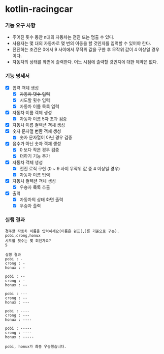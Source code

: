 # kotlin-racingcar

### 기능 요구 사항
* 주어진 횟수 동안 n대의 자동차는 전진 또는 멈출 수 있다.
* 사용자는 몇 대의 자동차로 몇 번의 이동을 할 것인지를 입력할 수 있어야 한다.
* 전진하는 조건은 0에서 9 사이에서 무작위 값을 구한 후 무작위 값이 4 이상일 경우이다.
* 자동차의 상태를 화면에 출력한다. 어느 시점에 출력할 것인지에 대한 제약은 없다.

### 기능 명세서
- [X] 입력 객체 생성
  - [X] ~~자동차 댓수 입력~~
  - [X] 시도할 횟수 입력
  - [X] 자동차 이름 목록 입력
- [X] 자동차 이름 객체 생성
  - [X] 자동차 이름 5자 초과 검증
- [X] 자동차 이름 컬렉션 객체 생성
- [X] 숫자 문자열 변환 객체 생성
  - [X] 숫자 문자열이 아닌 경우 검증
- [X] 음수가 아닌 숫자 객체 생성
  - [X] 0 보다 작은 경우 검증
  - [X] 더하기 기능 추가
- [X] 자동차 객체 생성
  - [X] 전진 로직 구현 (0 ~ 9 사이 무작위 값 중 4 이상일 경우)
  - [X] 자동차 이름 입력
- [X] 자동차 컬렉션 객체 생성
  - [X] 우승자 목록 추출
- [X] 출력
  - [X] 자동차의 상태 화면 출력
  - [X] 우승자 출력

### 실행 결과
```text
경주할 자동차 이름을 입력하세요(이름은 쉼표(,)를 기준으로 구분).
pobi,crong,honux
시도할 횟수는 몇 회인가요?
5

실행 결과
pobi : -
crong : -
honux : -

pobi : --
crong : -
honux : --

pobi : ---
crong : --
honux : ---

pobi : ----
crong : ---
honux : ----

pobi : -----
crong : ----
honux : -----

pobi, honux가 최종 우승했습니다.
```
